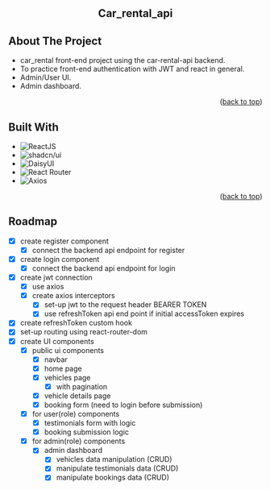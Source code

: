 <a id="readme-top"></a>
<br />

<div align="center">
  <h2 align="center">Car_rental_api</h2>
</div>

<!-- ABOUT THE PROJECT -->

## About The Project

-   car_rental front-end project using the car-rental-api backend.
-   To practice front-end authentication with JWT and react in general.
-   Admin/User UI.
-   Admin dashboard.

<p align="right">(<a href="#readme-top">back to top</a>)</p>

## Built With

-   ![ReactJS](https://img.shields.io/badge/REACTJS-61DAFB?style=for-the-badge&logo=react&logoColor=black)
-   ![shadcn/ui](https://img.shields.io/badge/SHADCN.UI-000000?style=for-the-badge)
-   ![DaisyUI](https://img.shields.io/badge/DAISYUI-5A0FC8?style=for-the-badge)
-   ![React Router](https://img.shields.io/badge/REACT--ROUTER--DOM-CA4245?style=for-the-badge&logo=react-router&logoColor=white)
-   ![Axios](https://img.shields.io/badge/AXIOS-5A29E4?style=for-the-badge)

<p align="right">(<a href="#readme-top">back to top</a>)</p>

## Roadmap

-   [x] create register component
    -   [x] connect the backend api endpoint for register
-   [x] create login component
    -   [x] connect the backend api endpoint for login
-   [x] create jwt connection
    -   [x] use axios
    -   [x] create axios interceptors
        -   [x] set-up jwt to the request header BEARER TOKEN
        -   [x] use refreshToken api end point if initial accessToken expires
-   [x] create refreshToken custom hook
-   [x] set-up routing using react-router-dom
-   [x] create UI components
    -   [x] public ui components
        -   [x] navbar
        -   [x] home page
        -   [x] vehicles page
            -   [x] with pagination
        -   [x] vehicle details page
        -   [x] booking form (need to login before submission)
    -   [x] for user(role) components
        -   [x] testimonials form with logic
        -   [x] booking submission logic
    -   [x] for admin(role) components
        -   [x] admin dashboard
            -   [x] vehicles data manipulation (CRUD)
            -   [x] manipulate testimonials data (CRUD)
            -   [x] manipulate bookings data (CRUD)
